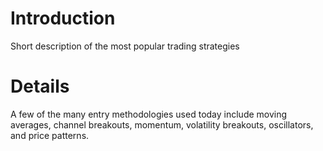 # Introduction #

Short description of the most popular trading strategies


# Details #

A few of the many entry methodologies used today include moving averages, channel breakouts, momentum, volatility breakouts, oscillators, and price patterns.